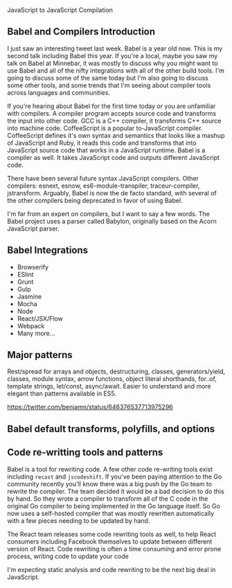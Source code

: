 JavaScript to JavaScript Compilation

## Babel and Compilers Introduction

I just saw an interesting tweet last week. Babel is a year old now. This is my second talk including Babel this year. If you're a local, maybe you saw my talk on Babel at Minnebar, it was mostly to discuss why you might want to use Babel and all of the nifty integrations with all of the other build tools. I'm going to discuss some of the same today but I'm also going to discuss some other tools, and some trends that I'm seeing about compiler tools across languages and communities.

If you're hearing about Babel for the first time today or you are unfamiliar with compilers. A compiler program accepts source code and transforms the input into other code. GCC is a C++ compiler, it transforms C++ source into machine code. CoffeeScript is a popular to-JavaScript compiler. CoffeeScript defines it's own syntax and semantics that looks like a mashup of JavaScript and Ruby, it reads this code and transforms that into JavaScript source code that works in a JavaScript runtime. Babel is a compiler as well. It takes JavaScript code and outputs different JavaScript code.

There have been several future syntax JavaScript compilers. Other compilers: esnext, esnow, es6-module-transpiler, traceur-compiler, jstransform. Arguably, Babel is now the de facto standard, with several of the other compilers being deprecated in favor of using Babel.

I'm far from an expert on compilers, but I want to say a few words. The Babel project uses a parser called Babylon, originally based on the Acorn JavaScript parser.

## Babel Integrations

* Browserify
* ESlint
* Grunt
* Gulp
* Jasmine
* Mocha
* Node
* React/JSX/Flow
* Webpack
* Many more...

## Major patterns

Rest/spread for arrays and objects, destructuring, classes, generators/yield, classes, module syntax, arrow functions, object literal shorthands, for..of, template strings, let/const, async/await. Easier to understand and more elegant than patterns available in ES5.

https://twitter.com/benjamn/status/646376537713975296

## Babel default transforms, polyfills, and options

## Code re-writting tools and patterns

Babel is a tool for rewriting code. A few other code re-writing tools exist including `recast` and `jscodeshift`. If you've been paying attention to the Go community recently you'll know there was a big push by the Go team to rewrite the compiler. The team decided it would be a bad decision to do this by hand. So they wrote a compiler to transform all of the C code in the original Go compiler to being implemented in the Go language itself. So Go now uses a self-hosted compiler that was mostly rewritten automatically with a few pieces needing to be updated by hand.

The React team releases some code rewriting tools as well, to help React consumers including Facebook themselves to update between different version of React. Code rewriting is often a time consuming and error prone process, writing code to update your code

I'm expecting static analysis and code rewriting to be the next big deal in JavaScript.
